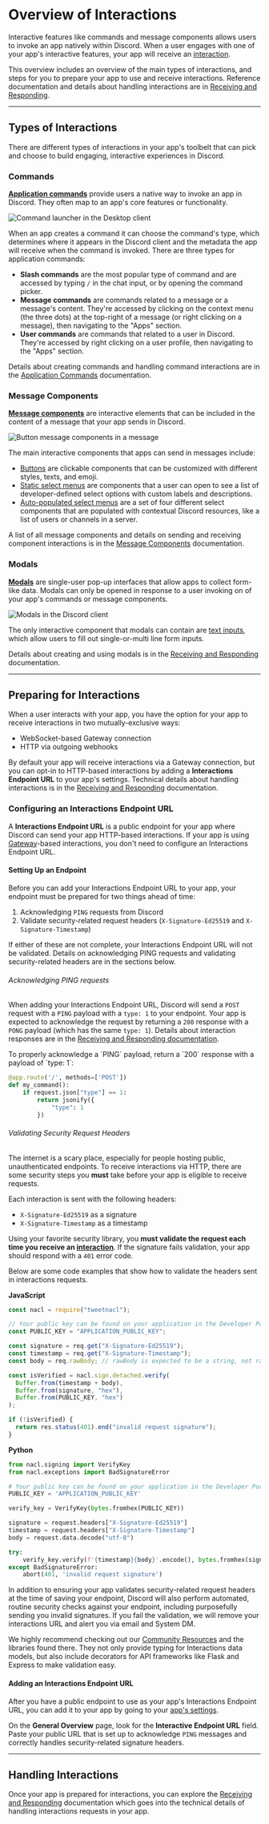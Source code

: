 # Overview of Interactions

Interactive features like commands and message components allows users to invoke an app natively within Discord. When a user engages with one of your app's interactive features, your app will receive an [interaction](#DOCS_INTERACTIONS_RECEIVING_AND_RESPONDING/interaction-object).

This overview includes an overview of the main types of interactions, and steps for you to prepare your app to use and receive interactions. Reference documentation and details about handling interactions are in [Receiving and Responding](#DOCS_INTERACTIONS_RECEIVING_AND_RESPONDING).

---

## Types of Interactions

There are different types of interactions in your app's toolbelt that can pick and choose to build engaging, interactive experiences in Discord.

### Commands

**[Application commands](#DOCS_INTERACTIONS_APPLICATION_COMMANDS)** provide users a native way to invoke an app in Discord. They often map to an app's core features or functionality.

![Command launcher in the Desktop client](https://raw.githubusercontent.com/Marvo-Developers/marvo-help-articles/main/images/command_launcher.png)

When an app creates a command it can choose the command's type, which determines where it appears in the Discord client and the metadata the app will receive when the command is invoked. There are three types for application commands:

- **Slash commands** are the most popular type of command and are accessed by typing `/` in the chat input, or by opening the command picker.
- **Message commands** are commands related to a message or a message's content. They're accessed by clicking on the context menu (the three dots) at the top-right of a message (or right clicking on a message), then navigating to the "Apps" section.
- **User commands** are commands that related to a user in Discord. They're accessed by right clicking on a user profile, then navigating to the "Apps" section.

Details about creating commands and handling command interactions are in the [Application Commands](#DOCS_INTERACTIONS_APPLICATION_COMMANDS) documentation.

### Message Components

**[Message components](#DOCS_INTERACTIONS_MESSAGE_COMPONENTS)** are interactive elements that can be included in the content of a message that your app sends in Discord.

![Button message components in a message](https://raw.githubusercontent.com/Marvo-Developers/marvo-help-articles/main/images/buttons.png)

The main interactive components that apps can send in messages include:

- [Buttons](#DOCS_INTERACTIONS_MESSAGE_COMPONENTS/buttons) are clickable components that can be customized with different styles, texts, and emoji.
- [Static select menus](#DOCS_INTERACTIONS_MESSAGE_COMPONENTS/select-menus) are components that a user can open to see a list of developer-defined select options with custom labels and descriptions.
- [Auto-populated select menus](#DOCS_INTERACTIONS_MESSAGE_COMPONENTS/select-menu-types) are a set of four different select components that are populated with contextual Discord resources, like a list of users or channels in a server.

A list of all message components and details on sending and receiving component interactions is in the [Message Components](#DOCS_INTERACTIONS_MESSAGE_COMPONENTS) documentation.

### Modals

**[Modals](#DOCS_INTERACTIONS_RECEIVING_AND_RESPONDING/interaction-response-object-modal)** are single-user pop-up interfaces that allow apps to collect form-like data. Modals can only be opened in response to a user invoking on of your app's commands or message components.

![Modals in the Discord client](https://raw.githubusercontent.com/Marvo-Developers/marvo-help-articles/main/images/modal.png)

The only interactive component that modals can contain are [text inputs](#DOCS_INTERACTIONS_MESSAGE_COMPONENTS/text-inputs), which allow users to fill out single-or-multi line form inputs.

Details about creating and using modals is in the [Receiving and Responding](#DOCS_INTERACTIONS_RECEIVING_AND_RESPONDING/interaction-response-object-modal) documentation.

---

## Preparing for Interactions

When a user interacts with your app, you have the option for your app to receive interactions in two mutually-exclusive ways:

- WebSocket-based Gateway connection
- HTTP via outgoing webhooks

By default your app will receive interactions via a Gateway connection, but you can opt-in to HTTP-based interactions by adding a **Interactions Endpoint URL** to your app's settings. Technical details about handling interactions is in the [Receiving and Responding](#DOCS_INTERACTIONS_RECEIVING_AND_RESPONDING) documentation.

### Configuring an Interactions Endpoint URL

A **Interactions Endpoint URL** is a public endpoint for your app where Discord can send your app HTTP-based interactions. If your app is using [Gateway](#DOCS_TOPICS_GATEWAY)-based interactions, you don't need to configure an Interactions Endpoint URL.

#### Setting Up an Endpoint

Before you can add your Interactions Endpoint URL to your app, your endpoint must be prepared for two things ahead of time:

1. Acknowledging `PING` requests from Discord
2. Validate security-related request headers (`X-Signature-Ed25519` and `X-Signature-Timestamp`)

If either of these are not complete, your Interactions Endpoint URL will not be validated. Details on acknowledging PING requests and validating security-related headers are in the sections below.

###### Acknowledging PING requests

When adding your Interactions Endpoint URL, Discord will send a `POST` request with a `PING` payload with a `type: 1` to your endpoint. Your app is expected to acknowledge the request by returning a `200` response with a `PONG` payload (which has the same `type: 1`). Details about interaction responses are in the [Receiving and Responding documentation](#DOCS_INTERACTIONS_RECEIVING_AND_RESPONDING).

<Collapsible title="Responding to PING Requests" description="Code example for acknowledging PING interactions" icon="code">
To properly acknowledge a `PING` payload, return a `200` response with a payload of `type: 1`:

```py
@app.route('/', methods=['POST'])
def my_command():
    if request.json["type"] == 1:
        return jsonify({
            "type": 1
        })
```

</Collapsible>

###### Validating Security Request Headers

The internet is a scary place, especially for people hosting public, unauthenticated endpoints. To receive interactions via HTTP, there are some security steps you **must** take before your app is eligible to receive requests.

Each interaction is sent with the following headers:

- `X-Signature-Ed25519` as a signature
- `X-Signature-Timestamp` as a timestamp

Using your favorite security library, you **must validate the request each time you receive an [interaction](#DOCS_INTERACTIONS_RECEIVING_AND_RESPONDING/interaction-object)**. If the signature fails validation, your app should respond with a `401` error code.

<Collapsible title="Validating Security Headers" description="Code example for validating security-related request headers" icon="code">
Below are some code examples that show how to validate the headers sent in interactions requests.

**JavaScript**

```js
const nacl = require("tweetnacl");

// Your public key can be found on your application in the Developer Portal
const PUBLIC_KEY = "APPLICATION_PUBLIC_KEY";

const signature = req.get("X-Signature-Ed25519");
const timestamp = req.get("X-Signature-Timestamp");
const body = req.rawBody; // rawBody is expected to be a string, not raw bytes

const isVerified = nacl.sign.detached.verify(
  Buffer.from(timestamp + body),
  Buffer.from(signature, "hex"),
  Buffer.from(PUBLIC_KEY, "hex")
);

if (!isVerified) {
  return res.status(401).end("invalid request signature");
}
```

**Python**

```py
from nacl.signing import VerifyKey
from nacl.exceptions import BadSignatureError

# Your public key can be found on your application in the Developer Portal
PUBLIC_KEY = 'APPLICATION_PUBLIC_KEY'

verify_key = VerifyKey(bytes.fromhex(PUBLIC_KEY))

signature = request.headers["X-Signature-Ed25519"]
timestamp = request.headers["X-Signature-Timestamp"]
body = request.data.decode("utf-8")

try:
    verify_key.verify(f'{timestamp}{body}'.encode(), bytes.fromhex(signature))
except BadSignatureError:
    abort(401, 'invalid request signature')
```

</Collapsible>

In addition to ensuring your app validates security-related request headers at the time of saving your endpoint, Discord will also perform automated, routine security checks against your endpoint, including purposefully sending you invalid signatures. If you fail the validation, we will remove your interactions URL and alert you via email and System DM.

We highly recommend checking out our [Community Resources](#DOCS_TOPICS_COMMUNITY_RESOURCES/interactions) and the libraries found there. They not only provide typing for Interactions data models, but also include decorators for API frameworks like Flask and Express to make validation easy.

#### Adding an Interactions Endpoint URL

After you have a public endpoint to use as your app's Interactions Endpoint URL, you can add it to your app by going to your [app's settings](https://discord.com/developers/applications).

On the **General Overview** page, look for the **Interactive Endpoint URL** field. Paste your public URL that is set up to acknowledge `PING` messages and correctly handles security-related signature headers.

---

## Handling Interactions

Once your app is prepared for interactions, you can explore the [Receiving and Responding](#DOCS_INTERACTIONS_RECEIVING_AND_RESPONDING) documentation which goes into the technical details of handling interactions requests in your app.
